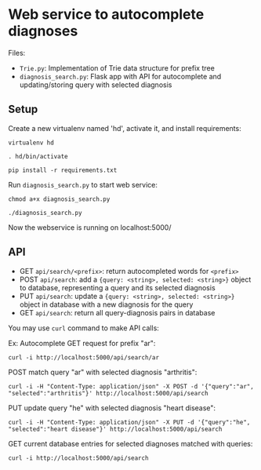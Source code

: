 # Web service to autocomplete diagnoses
Files:
- `Trie.py`: Implementation of Trie data structure for prefix tree
- `diagnosis_search.py`: Flask app with API for autocomplete and updating/storing query with selected diagnosis

## Setup

Create a new virtualenv named 'hd', activate it, and install requirements:

`virtualenv hd`

`. hd/bin/activate`

`pip install -r requirements.txt`

Run `diagnosis_search.py` to start web service:

`chmod a+x diagnosis_search.py`

`./diagnosis_search.py`

Now the webservice is running on localhost:5000/

## API
- GET `api/search/<prefix>`: return autocompleted words for `<prefix>`
- POST `api/search`: add a `{query: <string>, selected: <string>}` object to database, representing a query and its selected diagnosis
- PUT `api/search`: update a `{query: <string>, selected: <string>}` object in database with a new diagnosis for the query
- GET `api/search`: return all query-diagnosis pairs in database
  
You may use `curl` command to make API calls:

Ex:
Autocomplete GET request for prefix "ar":

`curl -i http://localhost:5000/api/search/ar`

POST match query "ar" with selected diagnosis "arthritis":

`curl -i -H "Content-Type: application/json" -X POST -d '{"query":"ar", "selected":"arthritis"}' http://localhost:5000/api/search`

PUT update query "he" with selected diagnosis "heart disease":

`curl -i -H "Content-Type: application/json" -X PUT -d '{"query":"he", "selected":"heart disease"}' http://localhost:5000/api/search`

GET current database entries for selected diagnoses matched with queries:

`curl -i http://localhost:5000/api/search`

